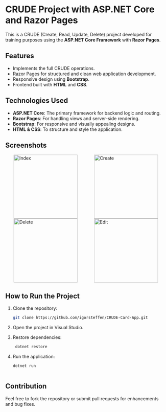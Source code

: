 # CRUDE Project with ASP.NET Core and Razor Pages

This is a CRUDE (Create, Read, Update, Delete) project developed for training purposes using the **ASP.NET Core Framework** with **Razor Pages**.

## Features

- Implements the full CRUDE operations.
- Razor Pages for structured and clean web application development.
- Responsive design using **Bootstrap**.
- Frontend built with **HTML** and **CSS**.

## Technologies Used

- **ASP.NET Core**: The primary framework for backend logic and routing.
- **Razor Pages**: For handling views and server-side rendering.
- **Bootstrap**: For responsive and visually appealing designs.
- **HTML & CSS**: To structure and style the application.

## Screenshots
<div style="display: flex; justify-content: space-around; flex-wrap: wrap;">
    <img src="https://i.postimg.cc/BZzHhfwp/index.jpg" alt="Index" width="200">
    <img src="https://i.postimg.cc/507Ldh9x/create.jpg" alt="Create" width="200">
    <img src="https://i.postimg.cc/x8XH06qL/delete.jpg" alt="Delete" width="200">
    <img src="https://i.postimg.cc/Xqt5X9ym/edit.jpg" alt="Edit" width="200">
</div>

## How to Run the Project

1. Clone the repository:
   ```bash
   git clone https://github.com/igorsteffen/CRUDE-Card-App.git

2. Open the project in Visual Studio.

3. Restore dependencies:
   ```bash
    dotnet restore

5. Run the application:
    ```bash
    dotnet run



## Contribution
Feel free to fork the repository or submit pull requests for enhancements and bug fixes.
